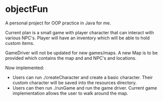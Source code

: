 # objectFun
A personal project for OOP practice in Java for me.

Current plan is a small game with player character that
can interact with various NPC's. Player will have an inventory
which will be able to hold custom items.

GameDriver will not be updated for new games/maps. A new Map
is to be provided which contains the map and and NPC's and
locations.

Now implemented: 
- Users can run ./createCharacter and create a basic character. 
Their custom character will be saved into the resources directory.
- Users can then run ./runGame and run the game driver. Current game 
implementation allows the user to walk around the map. 
